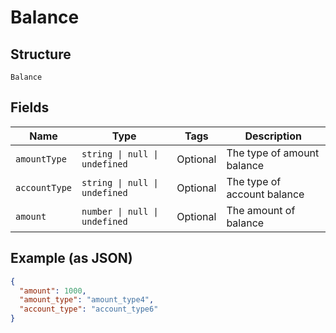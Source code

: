
# Balance

## Structure

`Balance`

## Fields

| Name | Type | Tags | Description |
|  --- | --- | --- | --- |
| `amountType` | `string \| null \| undefined` | Optional | The type of amount balance |
| `accountType` | `string \| null \| undefined` | Optional | The type of account balance |
| `amount` | `number \| null \| undefined` | Optional | The amount of balance |

## Example (as JSON)

```json
{
  "amount": 1000,
  "amount_type": "amount_type4",
  "account_type": "account_type6"
}
```

